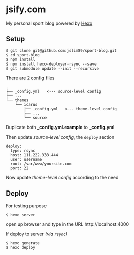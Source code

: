 # jsify.com

My personal sport blog powered by [Hexo](https://hexo.io)

## Setup

```
$ git clone git@github.com:jslim89/sport-blog.git
$ cd sport-blog
$ npm install
$ npm install hexo-deployer-rsync --save
$ git submodule update --init --recursive
```

There are 2 config files

```
.
├── _config.yml   <--- source-level config
├── ...
└── themes
    └── icarus
        ├── _config.yml   <--- theme-level config
        ├── ...
        └── source
```

Duplicate both **_config.yml.example** to **_config.yml**

Then update _source-level config_, the `deploy` section

```
deploy:
  type: rsync
  host: 111.222.333.444
  user: username
  root: /var/www/yoursite.com
  port: 22
```

Now update _theme-level config_ according to the need

## Deploy

For testing purpose

```
$ hexo server
```

open up browser and type in the URL http://localhost:4000


If deploy to server _(via `rsync`)_

```
$ hexo generate
$ hexo deploy
```
